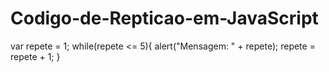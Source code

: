# Codigo-de-Repticao-em-JavaScript

var repete = 1;
while(repete <= 5){
	alert("Mensagem: " + repete);
	repete = repete + 1;
}
